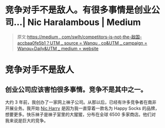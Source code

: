 # 竞争对手不是敌人。有很多事情是创业公司…| Nic Haralambous | Medium

> 原文:[https://medium . com/swlh/competitors-is-not-the-敌国-accbaa0fe5b1？UTM _ source = Wanqu . co&UTM _ campaign = Wanqu+Daily&UTM _ medium = website](https://medium.com/swlh/competitors-are-not-the-enemy-accbaa0fe5b1?utm_source=wanqu.co&utm_campaign=Wanqu+Daily&utm_medium=website)

# 竞争对手不是敌人

## 创业公司应该害怕很多事情。竞争不是其中之一。

大约 3 年前，我创办了一家网上袜子公司。从那以后，已经有许多竞争者在南非开展业务。我开始 [Nic Harry](http://www.nicharry.com) 是因为我一直穿着一款名为 Happy Socks 的品牌，想要更多。快乐袜子是袜子室里的大猩猩，分布在全球 6500 多家商店。他们对我来说是巨大的竞争。